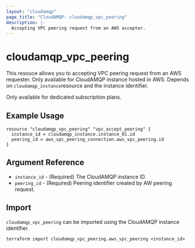 ```yaml
---
layout: "cloudamqp"
page_title: "CloudAMQP: cloudamqp_vpc_peering"
description: |-
  Accepting VPC peering request from an AWS accepter.
---
```


# cloudamqp_vpc_peering

This resouce allows you to accepting VPC peering request from an AWS requester. Only available for CloudAMQP instance hosted in AWS. Depends on `cloudamqp_instance`resource and the instance identifier.

Only available for dedicated subscription plans.

## Example Usage

```hcl
resource "cloudamqp_vpc_peering" "vpc_accept_peering" {
  instance_id = cloudamqp_instance.instance_01.id
  peering_id = aws_vpc_peering_connection.aws_vpc_peering.id
}
```

## Argument Reference

* `instance_id` - (Required) The CloudAMQP instance ID.
* `peering_id` - (Required) Peering identifier created by AW peering request.

## Import

`cloudamqp_vpc_peering` can be imported using the CloudAMQP instance identifier.

`terraform import cloudamqp_vpc_peering.aws_vpc_peering <instance_id>`
